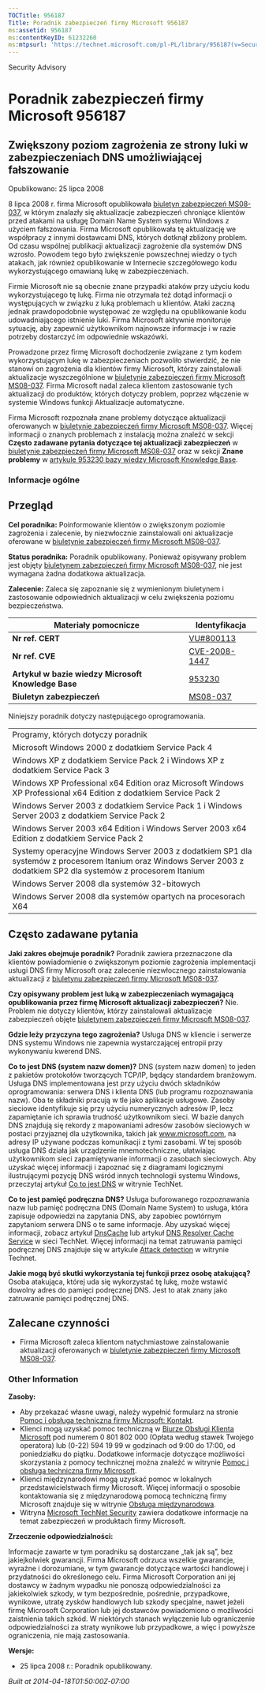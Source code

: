 ```yaml
---
TOCTitle: 956187
Title: Poradnik zabezpieczeń firmy Microsoft 956187
ms:assetid: 956187
ms:contentKeyID: 61232260
ms:mtpsurl: 'https://technet.microsoft.com/pl-PL/library/956187(v=Security.10)'
---
```


Security Advisory

Poradnik zabezpieczeń firmy Microsoft 956187
============================================

Zwiększony poziom zagrożenia ze strony luki w zabezpieczeniach DNS umożliwiającej fałszowanie
---------------------------------------------------------------------------------------------

Opublikowano: 25 lipca 2008

8 lipca 2008 r. firma Microsoft opublikowała [biuletyn zabezpieczeń MS08-037](http://go.microsoft.com/fwlink/?linkid=119620), w którym znalazły się aktualizacje zabezpieczeń chroniące klientów przed atakami na usługę Domain Name System systemu Windows z użyciem fałszowania. Firma Microsoft opublikowała tę aktualizację we współpracy z innymi dostawcami DNS, których dotknął zbliżony problem. Od czasu wspólnej publikacji aktualizacji zagrożenie dla systemów DNS wzrosło. Powodem tego było zwiększenie powszechnej wiedzy o tych atakach, jak również opublikowanie w Internecie szczegółowego kodu wykorzystującego omawianą lukę w zabezpieczeniach.

Firmie Microsoft nie są obecnie znane przypadki ataków przy użyciu kodu wykorzystującego tę lukę. Firma nie otrzymała też dotąd informacji o występujących w związku z luką problemach u klientów. Ataki zaczną jednak prawdopodobnie występować ze względu na opublikowanie kodu udowadniającego istnienie luki. Firma Microsoft aktywnie monitoruje sytuację, aby zapewnić użytkownikom najnowsze informacje i w razie potrzeby dostarczyć im odpowiednie wskazówki.

Prowadzone przez firmę Microsoft dochodzenie związane z tym kodem wykorzystującym lukę w zabezpieczeniach pozwoliło stwierdzić, że nie stanowi on zagrożenia dla klientów firmy Microsoft, którzy zainstalowali aktualizacje wyszczególnione w [biuletynie zabezpieczeń firmy Microsoft MS08-037](http://go.microsoft.com/fwlink/?linkid=119620). Firma Microsoft nadal zaleca klientom zastosowanie tych aktualizacji do produktów, których dotyczy problem, poprzez włączenie w systemie Windows funkcji Aktualizacje automatyczne.

Firma Microsoft rozpoznała znane problemy dotyczące aktualizacji oferowanych w [biuletynie zabezpieczeń firmy Microsoft MS08-037](http://go.microsoft.com/fwlink/?linkid=119620). Więcej informacji o znanych problemach z instalacją można znaleźć w sekcji **Często zadawane pytania dotyczące tej aktualizacji zabezpieczeń** w [biuletynie zabezpieczeń firmy Microsoft MS08-037](http://go.microsoft.com/fwlink/?linkid=119620) oraz w sekcji **Znane problemy** w [artykule 953230 bazy wiedzy Microsoft Knowledge Base](http://support.microsoft.com/kb/953230).

### Informacje ogólne

Przegląd
--------

<span></span>
**Cel poradnika:** Poinformowanie klientów o zwiększonym poziomie zagrożenia i zalecenie, by niezwłocznie zainstalowali oni aktualizacje oferowane w [biuletynie zabezpieczeń firmy Microsoft MS08-037](http://go.microsoft.com/fwlink/?linkid=119620).

**Status poradnika:** Poradnik opublikowany. Ponieważ opisywany problem jest objęty [biuletynem zabezpieczeń firmy Microsoft MS08-037](http://go.microsoft.com/fwlink/?linkid=119620), nie jest wymagana żadna dodatkowa aktualizacja.

**Zalecenie:** Zaleca się zapoznanie się z wymienionym biuletynem i zastosowanie odpowiednich aktualizacji w celu zwiększenia poziomu bezpieczeństwa.

| Materiały pomocnicze                                | Identyfikacja                                                                    |
|-----------------------------------------------------|----------------------------------------------------------------------------------|
| **Nr ref. CERT**                                    | [VU\#800113](http://www.kb.cert.org/vuls/id/800113)                              |
| **Nr ref. CVE**                                     | [CVE-2008-1447](http://www.cve.mitre.org/cgi-bin/cvename.cgi?name=cve-2008-1447) |
| **Artykuł w bazie wiedzy Microsoft Knowledge Base** | [953230](http://support.microsoft.com/kb/953230)                                 |
| **Biuletyn zabezpieczeń**                           | [MS08-037](http://go.microsoft.com/fwlink/?linkid=119620)                        |

Niniejszy poradnik dotyczy następującego oprogramowania.

|                                                                                                                                                                     |
|---------------------------------------------------------------------------------------------------------------------------------------------------------------------|
| Programy, których dotyczy poradnik                                                                                                                                  |
| Microsoft Windows 2000 z dodatkiem Service Pack 4                                                                                                                   |
| Windows XP z dodatkiem Service Pack 2 i Windows XP z dodatkiem Service Pack 3                                                                                       |
| Windows XP Professional x64 Edition oraz Microsoft Windows XP Professional x64 Edition z dodatkiem Service Pack 2                                                   |
| Windows Server 2003 z dodatkiem Service Pack 1 i Windows Server 2003 z dodatkiem Service Pack 2                                                                     |
| Windows Server 2003 x64 Edition i Windows Server 2003 x64 Edition z dodatkiem Service Pack 2                                                                        |
| Systemy operacyjne Windows Server 2003 z dodatkiem SP1 dla systemów z procesorem Itanium oraz Windows Server 2003 z dodatkiem SP2 dla systemów z procesorem Itanium |
| Windows Server 2008 dla systemów 32-bitowych                                                                                                                        |
| Windows Server 2008 dla systemów opartych na procesorach X64                                                                                                        |

Często zadawane pytania
-----------------------

<span></span>
**Jaki zakres obejmuje poradnik?**
Poradnik zawiera przeznaczone dla klientów powiadomienie o zwiększonym poziomie zagrożenia implementacji usługi DNS firmy Microsoft oraz zalecenie niezwłocznego zainstalowania aktualizacji z [biuletynu zabezpieczeń firmy Microsoft MS08-037](http://go.microsoft.com/fwlink/?linkid=119620).

**Czy opisywany problem jest luką w zabezpieczeniach wymagającą opublikowania przez firmę Microsoft aktualizacji zabezpieczeń?**
Nie. Problem nie dotyczy klientów, którzy zainstalowali aktualizacje zabezpieczeń objęte [biuletynem zabezpieczeń firmy Microsoft MS08-037](http://go.microsoft.com/fwlink/?linkid=119620).

**Gdzie leży przyczyna tego zagrożenia?**
Usługa DNS w kliencie i serwerze DNS systemu Windows nie zapewnia wystarczającej entropii przy wykonywaniu kwerend DNS.

**Co to jest DNS (system nazw domen)?**
DNS (system nazw domen) to jeden z pakietów protokołów tworzących TCP/IP, będący standardem branżowym. Usługa DNS implementowana jest przy użyciu dwóch składników oprogramowania: serwera DNS i klienta DNS (lub programu rozpoznawania nazw). Oba te składniki pracują w tle jako aplikacje usługowe. Zasoby sieciowe identyfikuje się przy użyciu numerycznych adresów IP, lecz zapamiętanie ich sprawia trudność użytkownikom sieci. W bazie danych DNS znajdują się rekordy z mapowaniami adresów zasobów sieciowych w postaci przyjaznej dla użytkownika, takich jak www.microsoft.com, na adresy IP używane podczas komunikacji z tymi zasobami. W tej sposób usługa DNS działa jak urządzenie mnemotechniczne, ułatwiając użytkownikom sieci zapamiętywanie informacji o zasobach sieciowych. Aby uzyskać więcej informacji i zapoznać się z diagramami logicznymi ilustrującymi pozycję DNS wśród innych technologii systemu Windows, przeczytaj artykuł [Co to jest DNS](http://technet2.microsoft.com/windowsserver/en/library/ff937311-03ce-4d04-b72c-b39c4d51cb361033.mspx) w witrynie TechNet.

**Co to jest pamięć podręczna DNS?**
Usługa buforowanego rozpoznawania nazw lub pamięć podręczna DNS (Domain Name System) to usługa, która zapisuje odpowiedzi na zapytania DNS, aby zapobiec powtórnym zapytaniom serwera DNS o te same informacje. Aby uzyskać więcej informacji, zobacz artykuł [DnsCache](http://www.microsoft.com/technet/prodtechnol/windows2000serv/reskit/regentry/30643.mspx?mfr=true) lub artykuł [DNS Resolver Cache Service](http://www.microsoft.com/technet/prodtechnol/windows2000serv/reskit/cnet/cnbc_imp_qxht.mspx?mfr=true) w sieci TechNet. Więcej informacji na temat zatruwania pamięci podręcznej DNS znajduje się w artykule [Attack detection](http://www.microsoft.com/technet/isa/2004/help/fw_alertattack.mspx?mfr=true) w witrynie Technet.

**Jakie mogą być skutki wykorzystania tej funkcji przez osobę atakującą?**
Osoba atakująca, której uda się wykorzystać tę lukę, może wstawić dowolny adres do pamięci podręcznej DNS. Jest to atak znany jako zatruwanie pamięci podręcznej DNS.

Zalecane czynności
------------------

<span></span>
-   Firma Microsoft zaleca klientom natychmiastowe zainstalowanie aktualizacji oferowanych w [biuletynie zabezpieczeń firmy Microsoft MS08-037](http://go.microsoft.com/fwlink/?linkid=119620).

### Other Information

**Zasoby:**

-   Aby przekazać własne uwagi, należy wypełnić formularz na stronie [Pomoc i obsługa techniczna firmy Microsoft: Kontakt](https://support.microsoft.com/common/survey.aspx?scid=sw;en;1257&amp;showpage=1&amp;ws=technet&amp;sd=tech).
-   Klienci mogą uzyskać pomoc techniczną w [Biurze Obsługi Klienta Microsoft](http://go.microsoft.com/fwlink/?linkid=21131) pod numerem 0 801 802 000 (Opłata według stawek Twojego operatora) lub (0-22) 594 19 99 w godzinach od 9:00 do 17:00, od poniedziałku do piątku. Dodatkowe informacje dotyczące możliwości skorzystania z pomocy technicznej można znaleźć w witrynie [Pomoc i obsługa techniczna firmy Microsoft](http://support.microsoft.com/?ln=pl).
-   Klienci międzynarodowi mogą uzyskać pomoc w lokalnych przedstawicielstwach firmy Microsoft. Więcej informacji o sposobie kontaktowania się z międzynarodową pomocą techniczną firmy Microsoft znajduje się w witrynie [Obsługa międzynarodowa](http://go.microsoft.com/fwlink/?linkid=21155).
-   Witryna [Microsoft TechNet Security](http://go.microsoft.com/fwlink/?linkid=21132) zawiera dodatkowe informacje na temat zabezpieczeń w produktach firmy Microsoft.

**Zrzeczenie odpowiedzialności:**

Informacje zawarte w tym poradniku są dostarczane „tak jak są”, bez jakiejkolwiek gwarancji. Firma Microsoft odrzuca wszelkie gwarancje, wyraźne i dorozumiane, w tym gwarancje dotyczące wartości handlowej i przydatności do określonego celu. Firma Microsoft Corporation ani jej dostawcy w żadnym wypadku nie ponoszą odpowiedzialności za jakiekolwiek szkody, w tym bezpośrednie, pośrednie, przypadkowe, wynikowe, utratę zysków handlowych lub szkody specjalne, nawet jeżeli firmę Microsoft Corporation lub jej dostawców powiadomiono o możliwości zaistnienia takich szkód. W niektórych stanach wyłączenie lub ograniczenie odpowiedzialności za straty wynikowe lub przypadkowe, a więc i powyższe ograniczenia, nie mają zastosowania.

**Wersje:**

-   25 lipca 2008 r.: Poradnik opublikowany.

*Built at 2014-04-18T01:50:00Z-07:00*
